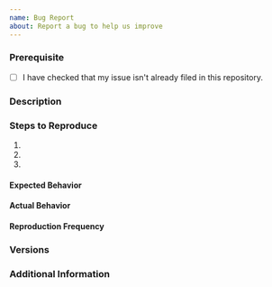 ```yaml
---
name: Bug Report
about: Report a bug to help us improve
---
```


<!-- Have you read our Code of Conduct? By filing an Issue, you are expected to comply with it, including treating everyone with respect. -->

### Prerequisite

<!-- Put an x between the brackets on the next line if you've completed the specified task. -->
- [ ] I have checked that my issue isn't already filed in this repository.

### Description

<!-- Description of the issue -->

### Steps to Reproduce

1. <!-- First Step -->
2. <!-- Second Step -->
3. <!-- and so on... -->

#### Expected Behavior

<!-- What do you expect to happen? -->

#### Actual Behavior

<!-- What does actually happen? -->

#### Reproduction Frequency

<!-- How often does the issue reproduce? -->

### Versions

<!-- What program's version, OS and OS's version are you using? -->

### Additional Information

<!-- Do you have any additional information, configuration or data that might be necessary to reproduce the issue? -->
